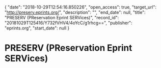 {
  "date": "2018-10-29T12:54:16.850226", 
  "open_access": true, 
  "target_url": "http://preserv.eprints.org/", 
  "description": "", 
  "end_date": null, 
  "title": "PRESERV (PReservation Eprint SERVices)", 
  "record_id": "20181029T125416/Y732fVHV4/4oYcC/g1rhcg==", 
  "publisher": "eprints.org", 
  "start_date": null
}

# PRESERV (PReservation Eprint SERVices)

